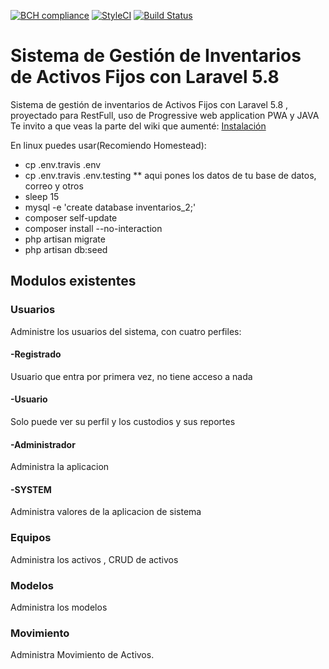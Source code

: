 [![BCH compliance](https://bettercodehub.com/edge/badge/wcadena/gestor-inventarios-it?branch=master)](https://bettercodehub.com/)
[![StyleCI](https://github.styleci.io/repos/98135155/shield?branch=master)](https://github.styleci.io/repos/98135155)
[![Build Status](https://travis-ci.org/wcadena/gestor-inventarios-it.svg?branch=master)](https://travis-ci.org/wcadena/gestor-inventarios-it)
# Sistema de Gestión de Inventarios de Activos Fijos con Laravel 5.8

Sistema de gestión de inventarios de Activos Fijos con Laravel 5.8 , proyectado para RestFull, uso de Progressive web application PWA y JAVA
Te invito a que veas la parte del wiki que aumenté:
[Instalación](https://github.com/wcadena/gestor-inventarios-it/wiki/Instalaci%C3%B3n)

En linux puedes usar(Recomiendo Homestead):
  * cp .env.travis .env
  * cp .env.travis .env.testing
  ** aqui pones los datos de tu base de datos, correo y otros
  * sleep 15
  * mysql -e 'create database inventarios_2;'
  * composer self-update
  * composer install --no-interaction
  * php artisan migrate
  * php artisan db:seed

## Modulos existentes

### Usuarios
Administre los usuarios del sistema, con cuatro perfiles:
#### -Registrado
Usuario que entra por primera vez, no tiene acceso a nada
#### -Usuario
Solo puede ver su perfil y los custodios y sus reportes
#### -Administrador
Administra la aplicacion
#### -SYSTEM
Administra valores de la aplicacion de sistema


### Equipos
Administra los activos , CRUD de activos

### Modelos
Administra los modelos

### Movimiento
Administra Movimiento de Activos.

